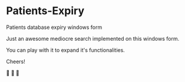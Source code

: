 # Patients-Expiry
Patients database expiry windows form

Just an awesome mediocre search implemented on this windows form.

You can play with it to expand it's functionalities.

Cheers!

🚀 🚀 🚀
